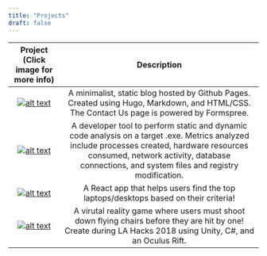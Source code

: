 ```yaml
---
title: "Projects"
draft: false
---
```


| Project (Click image for more info)             |  Description |
:-------------------------:|:-------------------------:
[![alt text](/projects/blog_1.png "My blog!")](https://github.com/rishisshah/blog) | A minimalist, static blog hosted by Github Pages. Created using Hugo, Markdown, and HTML/CSS. The Contact Us page is powered by Formspree.
[![alt text](/projects/white_compass.png "White Compass Github Link")](https://github.com/rishisshah/blog) | A developer tool to perform static and dynamic code analysis on a target .exe. Metrics analyzed include processes created, hardware resources consumed, network activity, database connections, and system files and registry modification.
[![alt text](/projects/logo.png "TopTop Github Link")](https://github.com/rishisshah/toptop) | A React app that helps users find the top laptops/desktops based on their criteria!
[![alt text](/projects/ocrift.png "Chairs-VR Github Link")](https://github.com/rishisshah/Chairs-VR) | A virutal reality game where users must shoot down flying chairs before they are hit by one! Create during LA Hacks 2018 using Unity, C#, and an Oculus Rift.  
